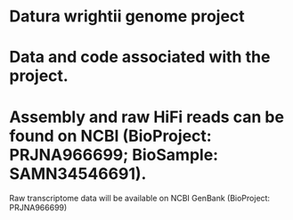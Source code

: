 # Datura wrightii genome project 
# Data and code associated with the project. 
# Assembly and raw HiFi reads can be found on NCBI (BioProject: PRJNA966699; BioSample: SAMN34546691). 
Raw transcriptome data will be available on NCBI GenBank (BioProject: PRJNA966699)
